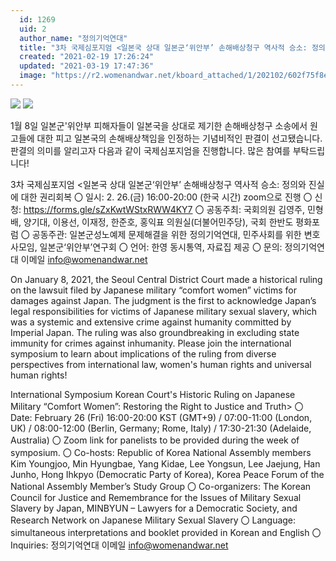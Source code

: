 ```yaml
---
  id: 1269
  uid: 2
  author_name: "정의기억연대"
  title: "3차 국제심포지엄 <일본국 상대 일본군‘위안부’ 손해배상청구 역사적 승소: 정의와 진실에 대한 권리회복>"
  created: "2021-02-19 17:26:24"
  updated: "2021-03-19 17:47:36"
  image: "https://r2.womenandwar.net/kboard_attached/1/202102/602f75f8e968a4145673.png"
---
```

![](https://r2.womenandwar.net/kboard_attached/1/202102/602f75f8e968a4145673.png)
 ![](https://r2.womenandwar.net/kboard_attached/1/202102/602f75ff43e956224798.png)

1월 8일 일본군'위안부 피해자들이 일본국을 상대로 제기한 손해배상청구 소송에서 원고들에 대한 피고 일본국의 손해배상책임을 인정하는 기념비적인 판결이 선고됐습니다. 판결의 의미를 알리고자 다음과 같이 국제심포지엄을 진행합니다. 많은 참여를 부탁드립니다!

3차 국제심포지엄 <일본국 상대 일본군‘위안부’ 손해배상청구 역사적 승소: 정의와 진실에 대한 권리회복 
〇 일시: 2. 26.(금) 16:00-20:00 (한국 시간) zoom으로 진행
〇 신청: https://forms.gle/sZxKwtWStxRWW4KY7
〇 공동주최: 국회의원 김영주, 민형배, 양기대, 이용선, 이재정, 한준호, 홍익표 의원실(더불어민주당), 국회 한반도 평화포럼
〇 공동주관: 일본군성노예제 문제해결을 위한 정의기억연대, 민주사회를 위한 변호사모임, 일본군‘위안부’연구회
〇 언어: 한영 동시통역, 자료집 제공
〇 문의: 정의기억연대 이메일 info@womenandwar.net 

On January 8, 2021, the Seoul Central District Court made a historical ruling on the lawsuit filed by Japanese military “comfort women” victims for damages against Japan. The judgment is the first to acknowledge Japan’s legal responsibilities for victims of Japanese military sexual slavery, which was a systemic and extensive crime against humanity committed by Imperial Japan. The ruling was also groundbreaking in excluding state immunity for crimes against inhumanity. 
Please join the international symposium to learn about implications of the ruling from diverse perspectives from international law, women's human rights and universal human rights!

International Symposium Korean Court's Historic Ruling on Japanese Military “Comfort Women”: Restoring the Right to Justice and Truth> 
〇 Date: February 26 (Fri) 16:00-20:00 KST (GMT+9) / 07:00-11:00 (London, UK) / 08:00-12:00 (Berlin, Germany; Rome, Italy) / 17:30-21:30 (Adelaide, Australia)
〇 Zoom link for panelists to be provided during the week of symposium.
〇 Co-hosts: Republic of Korea National Assembly members Kim Youngjoo, Min Hyungbae, Yang Kidae, Lee Yongsun, Lee Jaejung, Han Junho, Hong Ihkpyo (Democratic Party of Korea), Korea Peace Forum of the National Assembly Member’s Study Group
〇 Co-organizers: The Korean Council for Justice and Remembrance for the Issues of Military Sexual Slavery by Japan, MINBYUN – Lawyers for a Democratic Society, and Research Network on Japanese Military Sexual Slavery
〇 Language: simultaneous interpretations and booklet provided in Korean and English
〇 Inquiries: 정의기억연대 이메일 info@womenandwar.net